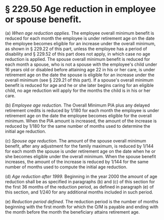 # § 229.50   Age reduction in employee or spouse benefit.

(a) *When age reduction applies.* The employee overall minimum benefit is reduced for each month the employee is under retirement age on the date the employee becomes eligible for an increase under the overall minimum, as shown in § 229.22 of this part, unless the employee has a period of disability and § 229.52 of this part does not apply, in which case no age reduction is applied. The spouse overall minimum benefit is reduced for each month a spouse, who is not a spouse with the employee's child under 16 years old or disabled before attaining age 22 in his or her care, is under retirement age on the date the spouse is eligible for an increase under the overall minimum (see § 229.21 of this part). If a spouse's overall minimum benefit is reduced for age and he or she later begins caring for an eligible child, no age reduction will apply for the months the child is in his or her care.


(b) *Employee age reduction.* The Overall Minimum PIA plus any delayed retirement credits is reduced by 
1/180 for each month the employee is under retirement age on the date the employee becomes eligible for the overall minimum. When the PIA amount is increased, the amount of the increase is reduced by 
1/180 for the same number of months used to determine the initial age reduction.


(c) *Spouse age reduction.* The amount of the spouse overall minimum benefit, after any adjustment for the family maximum, is reduced by 
1/144 for each month the spouse is under retirement age on the date when he or she becomes eligible under the overall minimum. When the spouse benefit increases, the amount of the increase is reduced by 
1/144 for the same number of months used to compute the initial age reduction.


(d) *Age reduction after 1999.* Beginning in the year 2000 the amount of age reduction shall be as specified in paragraphs (b) and (c) of this section for the first 36 months of the reduction period, as defined in paragraph (e) of this section, and 
1/240 for any additional months included in such period.


(e) *Reduction period defined.* The reduction period is the number of months beginning with the first month for which the O/M is payable and ending with the month before the month the beneficiary attains retirement age.




